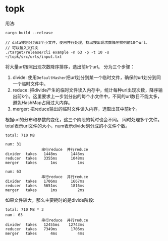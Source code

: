 # topk
用法:
```
cargo build --release

// data被划分为63个小文件，使用并行处理，找出按出现次数降序排列前10个url。
// 可以输入文件夹
./target/release/cli example -n 63 -p -t 10 -s ~/topk/src/urls/input.txt 
```

将大量url按照出现次数降序排序，选出前k个url。
分为三个步骤：
1. divide: 使用`DefaultHasher`把url划分到某一个临时文件，确保的url划分到同一个临时文件中。
1. reduce: 把divide产生的临时文件读入内存中，统计每种url出现次数，降序输出前k个。这里要求上一步划分出的每个小文件中，不同的url数目不能太多，避免HashMap占用过大内存。
1. merger: 把reduce输出的临时文件读入内存，选取出其中前k个。

根据url的分布和参数的变化，这三个阶段的耗时也会不同。
同时处理多个文件。total表示url文件的大小，num表示divide划分成的小文件个数。
```
total: 710 MB

num: 31
                串行reduce  并行reduce
divider  takes   1448ms      1446ms
reducer  takes   3355ms      1048ms
merger   takes      1ms         1ms

num: 63
                串行reduce  并行reduce
divider  takes   1706ms      1667ms
reducer  takes   5651ms      1816ms
merger   takes      1ms         2ms
```
如果文件较大，那么主要耗时的是divide阶段:
```
total: 710 MB * 3
num： 63
                串行reduce  并行reduce
divider  takes   12455ms    12743ms
reducer  takes   7349ms      1706ms
merger   takes      4ms         4ms
```
